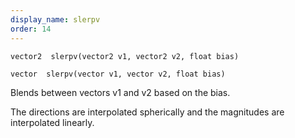 ```yaml
---
display_name: slerpv
order: 14
---
```

`vector2  slerpv(vector2 v1, vector2 v2, float bias)`

`vector  slerpv(vector v1, vector v2, float bias)`

Blends between vectors v1 and v2 based on the bias.

The directions are interpolated spherically and the magnitudes are interpolated linearly.
